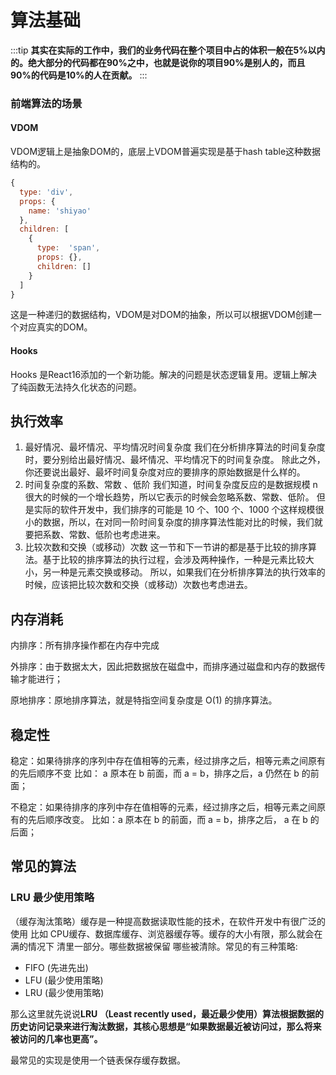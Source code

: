 
# 算法基础

:::tip
**其实在实际的工作中，我们的业务代码在整个项目中占的体积一般在5%以内的。绝大部分的代码都在90%之中，也就是说你的项目90%是别人的，而且90%的代码是10%的人在贡献。**
:::

### 前端算法的场景

#### VDOM
VDOM逻辑上是抽象DOM的，底层上VDOM普遍实现是基于hash table这种数据结构的。
``` javascript
{
  type: 'div',
  props: {
    name: 'shiyao'
  },
  children: [
    {
      type:  'span',
      props: {},
      children: []
    }
  ]
}
```
这是一种递归的数据结构，VDOM是对DOM的抽象，所以可以根据VDOM创建一个对应真实的DOM。

#### Hooks

Hooks 是React16添加的一个新功能。解决的问题是状态逻辑复用。逻辑上解决了纯函数无法持久化状态的问题。


## 执行效率

1. 最好情况、最坏情况、平均情况时间复杂度
我们在分析排序算法的时间复杂度时，要分别给出最好情况、最坏情况、平均情况下的时间复杂度。
除此之外，你还要说出最好、最坏时间复杂度对应的要排序的原始数据是什么样的。
2. 时间复杂度的系数、常数 、低阶
我们知道，时间复杂度反应的是数据规模 n 很大的时候的一个增长趋势，所以它表示的时候会忽略系数、常数、低阶。
但是实际的软件开发中，我们排序的可能是 10 个、100 个、1000 个这样规模很小的数据，所以，在对同一阶时间复杂度的排序算法性能对比的时候，我们就要把系数、常数、低阶也考虑进来。
3. 比较次数和交换（或移动）次数
这一节和下一节讲的都是基于比较的排序算法。基于比较的排序算法的执行过程，会涉及两种操作，一种是元素比较大小，另一种是元素交换或移动。
所以，如果我们在分析排序算法的执行效率的时候，应该把比较次数和交换（或移动）次数也考虑进去。

## 内存消耗
内排序：所有排序操作都在内存中完成

外排序：由于数据太大，因此把数据放在磁盘中，而排序通过磁盘和内存的数据传输才能进行；

原地排序：原地排序算法，就是特指空间复杂度是 O(1) 的排序算法。

## 稳定性

稳定：如果待排序的序列中存在值相等的元素，经过排序之后，相等元素之间原有的先后顺序不变
比如： a 原本在 b 前面，而 a = b，排序之后，a 仍然在 b 的前面；

不稳定：如果待排序的序列中存在值相等的元素，经过排序之后，相等元素之间原有的先后顺序改变。
比如：a 原本在 b 的前面，而 a = b，排序之后， a 在 b 的后面；

## 常见的算法


### LRU 最少使用策略
（缓存淘汰策略）缓存是一种提高数据读取性能的技术，在软件开发中有很广泛的使用 比如 CPU缓存、数据库缓存、浏览器缓存等。缓存的大小有限，那么就会在满的情况下 清里一部分。哪些数据被保留 哪些被清除。常见的有三种策略: 

* FIFO (先进先出) 
* LFU (最少使用策略)
* LRU (最少使用策略)

那么这里就先说说**LRU （Least recently used，最近最少使用）算法根据数据的历史访问记录来进行淘汰数据，其核心思想是“如果数据最近被访问过，那么将来被访问的几率也更高”。**

最常见的实现是使用一个链表保存缓存数据。
